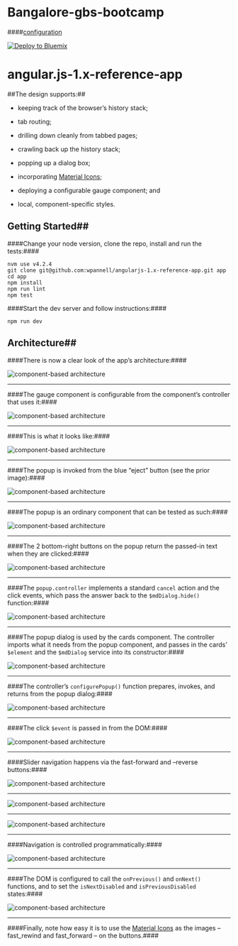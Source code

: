 # Bangalore-gbs-bootcamp

####[configuration](https://github.com/wpannell/angularjs-1.x-reference-app/wiki/configuration)

[![Deploy to Bluemix](https://bluemix.net/deploy/button.png)](https://bluemix.net/deploy?repository=https://github.com/wpannell/angularjs-1.x-reference-app.git)

# angular.js-1.x-reference-app

##The design supports:##

* keeping track of the browser’s history stack;

* tab routing;

* drilling down cleanly from tabbed pages;

* crawling back up the history stack;

* popping up a dialog box;

* incorporating [Material Icons](https://design.google.com/icons/);

* deploying a configurable gauge component; and

* local, component-specific styles.

## Getting Started##

####Change your node version, clone the repo, install and run the tests:####

```
nvm use v4.2.4
git clone git@github.com:wpannell/angularjs-1.x-reference-app.git app
cd app
npm install
npm run lint
npm test
```

####Start the dev server and follow instructions:####

```
npm run dev
```

## Architecture##

####There is now a clear look of the app’s architecture:####

![component-based architecture](http://content.screencast.com/users/wil.pannell/folders/Jing/media/da3127c4-b061-4c4d-94e5-20b230252ebe/00000608.png)

***

####The gauge component is configurable from the component’s controller that uses it:####


![component-based architecture](http://content.screencast.com/users/wil.pannell/folders/Jing/media/9117edf8-21e7-40c5-8fcc-b68ba64a9422/00000613.png)

***

####This is what it looks like:####


![component-based architecture](http://content.screencast.com/users/wil.pannell/folders/Jing/media/6e2c7aa1-baf8-4f3a-b103-31e2eabce14c/00000615.png)
&nbsp;

***

####The popup is invoked from the blue “eject” button (see the prior image):####

![component-based architecture](http://content.screencast.com/users/wil.pannell/folders/Jing/media/7abdadd5-95c2-4108-bfc9-fd39485ccb1f/00000620.png)

***

####The popup is an ordinary component that can be tested as such:####

![component-based architecture](http://content.screencast.com/users/wil.pannell/folders/Jing/media/7137b1b4-c417-47b7-87bb-1e444ed5f3a4/00000618.png)

***

####The 2 bottom-right buttons on the popup return the passed-in text when they are clicked:####

![component-based architecture](http://content.screencast.com/users/wil.pannell/folders/Jing/media/786f7be4-13f1-405a-b697-bb8d6e011b63/00000617.png)

***

####The ```popup.controller``` implements a standard ```cancel``` action and the click events, which pass the answer back to the ```$mdDialog.hide()``` function:####

![component-based architecture](http://content.screencast.com/users/wil.pannell/folders/Jing/media/15b83390-4122-4264-9e98-f9403192ee5e/00000623.png)

***

####The popup dialog is used by the cards component.  The controller imports what it needs from the popup component, and passes in the cards’ ```$element``` and the ```$mdDialog``` service into its constructor:####

![component-based architecture](http://content.screencast.com/users/wil.pannell/folders/Jing/media/253fd241-5435-4bb6-9a11-ce09cbc24bdd/00000619.png)

***

####The controller’s ```configurePopup()``` function prepares, invokes, and returns from the popup dialog:####

![component-based architecture](http://content.screencast.com/users/wil.pannell/folders/Jing/media/7e3b27bb-5930-464e-ba1f-df6c57109020/00000614.png)

***

####The click ```$event``` is passed in from the DOM:####

![component-based architecture](http://content.screencast.com/users/wil.pannell/folders/Jing/media/41d4db43-a85f-477d-a35d-dd2dcbd797db/00000612.png)

***

####Slider navigation happens via the fast-forward and –reverse buttons:####

![component-based architecture](http://content.screencast.com/users/wil.pannell/folders/Jing/media/6c1a3dc1-1065-4f5f-834a-dcf5c77e79e5/00000609.png)

***

![component-based architecture](http://content.screencast.com/users/wil.pannell/folders/Jing/media/a69d8d6f-95c3-4fc9-99c7-62894988b19c/00000610.png)

***

![component-based architecture](http://content.screencast.com/users/wil.pannell/folders/Jing/media/0dee8498-3770-461e-b684-fbbd488bb034/00000611.png)

***

####Navigation is controlled programmatically:####

![component-based architecture](http://content.screencast.com/users/wil.pannell/folders/Jing/media/43da00cb-a30a-4af2-ba6b-baaaf6cffcd8/00000622.png)

***

####The DOM is configured to call the ```onPrevious()``` and ```onNext()``` functions, and to set the ```isNextDisabled``` and ```isPreviousDisabled``` states:####

![component-based architecture](http://content.screencast.com/users/wil.pannell/folders/Jing/media/32d2ab7c-b4ce-4f51-98db-e622bf5ec78f/00000621.png)

***

####Finally, note how easy it is to use the [Material Icons](https://design.google.com/icons/) as the images – fast_rewind and fast_forward – on the buttons.####
